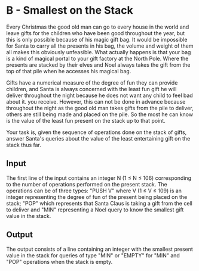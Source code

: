# B - Smallest on the Stack

Every Christmas the good old man can go to every house in the world and leave gifts for the children who have been good throughout the year, but this is only possible because of his magic gift bag. It would be impossible for Santa to carry all the presents in his bag, the volume and weight of them all makes this obviously unfeasible. What actually happens is that your bag is a kind of magical portal to your gift factory at the North Pole. Where the presents are stacked by their elves and Noel always takes the gift from the top of that pile when he accesses his magical bag.

Gifts have a numerical measure of the degree of fun they can provide children, and Santa is always concerned with the least fun gift he will deliver throughout the night because he does not want any child to feel bad about it. you receive. However, this can not be done in advance because throughout the night as the good old man takes gifts from the pile to deliver, others are still being made and placed on the pile. So the most he can know is the value of the least fun present on the stack up to that point.

Your task is, given the sequence of operations done on the stack of gifts, answer Santa's queries about the value of the least entertaining gift on the stack thus far.

## Input
The first line of the input contains an integer N (1 ≤ N ≤ 106) corresponding to the number of operations performed on the present stack. The operations can be of three types: "PUSH V" where V (1 ≤ V ≤ 109) is an integer representing the degree of fun of the present being placed on the stack; "POP" which represents that Santa Claus is taking a gift from the cell to deliver and "MIN" representing a Noel query to know the smallest gift value in the stack.

## Output
The output consists of a line containing an integer with the smallest present value in the stack for queries of type "MIN" or "EMPTY" for "MIN" and "POP" operations when the stack is empty.
